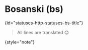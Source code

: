 # Bosanski (bs)
{id="statuses-http-statuses-bs-title"}

> All lines are translated 😊
>
{style="note"}
